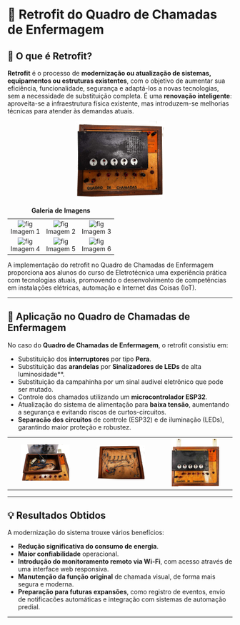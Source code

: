 # 🔧 Retrofit do Quadro de Chamadas de Enfermagem

## 🔬 O que é Retrofit?

**Retrofit** é o processo de **modernização ou atualização de sistemas, equipamentos ou estruturas existentes**, com o objetivo de aumentar sua eficiência, funcionalidade, segurança e adaptá-los a novas tecnologias, sem a necessidade de substituição completa. É uma **renovação inteligente**: aproveita-se a infraestrutura física existente, mas introduzem-se melhorias técnicas para atender às demandas atuais.
<p align="center">
  <img src="https://raw.githubusercontent.com/Epaminondaslage/quadro_de_chamadas/main/img/quadro de chamadas.jpeg" alt="Painel Modernizado" width="40%">
</p>
<table>
  <caption><strong>Galeria de Imagens</strong></caption>
  <tr>
    <td align="center">
      <img src="https://github.com/Epaminondaslage/quadro_de_chamadas/blob/main/img/fig.png?raw=true" alt="fig" width="150"><br>
      Imagem 1
    </td>
    <td align="center">
      <img src="https://github.com/Epaminondaslage/quadro_de_chamadas/blob/main/img/fig.png?raw=true" alt="fig" width="150"><br>
      Imagem 2
    </td>
    <td align="center">
      <img src="https://github.com/Epaminondaslage/quadro_de_chamadas/blob/main/img/fig.png?raw=true" alt="fig" width="150"><br>
      Imagem 3
    </td>
  </tr>
  <tr>
    <td align="center">
      <img src="https://github.com/Epaminondaslage/quadro_de_chamadas/blob/main/img/fig.png?raw=true" alt="fig" width="150"><br>
      Imagem 4
    </td>
    <td align="center">
      <img src="https://github.com/Epaminondaslage/quadro_de_chamadas/blob/main/img/fig.png?raw=true" alt="fig" width="150"><br>
      Imagem 5
    </td>
    <td align="center">
      <img src="https://github.com/Epaminondaslage/quadro_de_chamadas/blob/main/img/fig.png?raw=true" alt="fig" width="150"><br>
      Imagem 6
    </td>
  </tr>
</table>


A implementação do retrofit no Quadro de Chamadas de Enfermagem proporciona aos alunos do curso de Eletrotécnica uma experiência prática com tecnologias atuais, promovendo o desenvolvimento de competências em instalações elétricas, automação e Internet das Coisas (IoT).

---

## 🔧 Aplicação no Quadro de Chamadas de Enfermagem

No caso do **Quadro de Chamadas de Enfermagem**, o retrofit consistiu em:

- Substituição dos **interruptores** por tipo  **Pera**.
- Substituição das **arandelas** por **Sinalizadores de LEDs** de alta luminosidade**.
- Substituição da campahinha por um sinal audivel eletrônico que pode ser mutado.
- Controle dos chamados utilizando um **microcontrolador ESP32**.
- Atualização do sistema de alimentação para **baixa tensão**, aumentando a segurança e evitando riscos de curtos-circuitos.
- **Separacão dos circuitos** de controle (ESP32) e de iluminação (LEDs), garantindo maior proteção e robustez.
<table>
  <tr>
    <td align="center">
      <img src="https://raw.githubusercontent.com/Epaminondaslage/quadro_de_chamadas/main/img/quadro%20de%20chamadas2.jpeg" alt="Detalhe 1" width="70%">
    </td>
    <td align="center">
      <img src="https://raw.githubusercontent.com/Epaminondaslage/quadro_de_chamadas/main/img/quadro%20de%20chamadas3.jpeg" alt="Detalhe 2" width="70%">
    </td>
    <td align="center">
      <img src="https://raw.githubusercontent.com/Epaminondaslage/quadro_de_chamadas/main/img/quadro%20de%20chamadas4.jpeg" alt="Detalhe 3" width="70%">
    </td>
  </tr>
</table>
  

---

## 💡 Resultados Obtidos

A modernização do sistema trouxe vários benefícios:

- **Redução significativa do consumo de energia**.
- **Maior confiabilidade** operacional.
- **Introdução do monitoramento remoto via Wi-Fi**, com acesso através de uma interface web responsiva.
- **Manutenção da função original** de chamada visual, de forma mais segura e moderna.
- **Preparação para futuras expansões**, como registro de eventos, envio de notificacões automáticas e integração com sistemas de automação predial.

---

